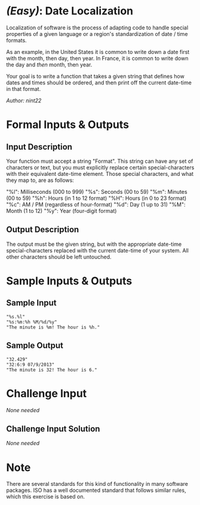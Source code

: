 
# [](#EasyIcon) *(Easy)*: Date Localization
Localization of software is the process of adapting code to handle special properties of a given language or a region's standardization of date / time formats.

As an example, in the United States it is common to write down a date first with the month, then day, then year. In France, it is common to write down the day and *then* month, then year.

Your goal is to write a function that takes a given string that defines how dates and times should be ordered, and then print off the current date-time in that format.

*Author: nint22*
# Formal Inputs & Outputs
## Input Description
Your function must accept a string "Format". This string can have any set of characters or text, but you must explicitly replace certain special-characters with their equivalent date-time element. Those special characters, and what they map to, are as follows:

"%l": Milliseconds (000 to 999)
"%s": Seconds (00 to 59)
"%m": Minutes (00 to 59)
"%h": Hours (in 1 to 12 format)
"%H": Hours (in 0 to 23 format)
"%c": AM / PM (regardless of hour-format)
"%d": Day (1 up to 31)
"%M": Month (1 to 12)
"%y": Year (four-digit format)
## Output Description
The output must be the given string, but with the appropriate date-time special-characters replaced with the current date-time of your system. All other characters should be left untouched.
# Sample Inputs & Outputs
## Sample Input
    "%s.%l"
    "%s:%m:%h %M/%d/%y"
    "The minute is %m! The hour is %h."
## Sample Output
    "32.429"
    "32:6:9 07/9/2013"
    "The minute is 32! The hour is 6."
# Challenge Input
*None needed*
## Challenge Input Solution
*None needed*
# Note
There are several standards for this kind of functionality in many software packages. ISO has a well documented standard that follows similar rules, which this exercise is based on.
				